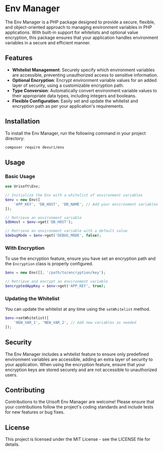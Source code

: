 # Env Manager

The Env Manager is a PHP package designed to provide a secure, flexible, and object-oriented approach to managing environment variables in PHP applications. With built-in support for whitelists and optional value encryption, this package ensures that your application handles environment variables in a secure and efficient manner.

## Features

- **Whitelist Management**: Securely specify which environment variables are accessible, preventing unauthorized access to sensitive information.
- **Optional Encryption**: Encrypt environment variable values for an added layer of security, using a customizable encryption path.
- **Type Conversion**: Automatically convert environment variable values to their appropriate data types, including integers and booleans.
- **Flexible Configuration**: Easily set and update the whitelist and encryption path as per your application's requirements.

## Installation

To install the Env Manager, run the following command in your project directory:

```bash
composer require devuri/env
```

## Usage

### Basic Usage

```php
use Urisoft\Env;

// Initialize the Env with a whitelist of environment variables
$env = new Env([
    'APP_KEY', 'DB_HOST', 'DB_NAME', // Add your environment variables here
]);

// Retrieve an environment variable
$dbHost = $env->get('DB_HOST');

// Retrieve an environment variable with a default value
$debugMode = $env->get('DEBUG_MODE', false);
```

### With Encryption

To use the encryption feature, ensure you have set an encryption path and the `Encryption` class is properly configured.

```php
$env = new Env([], '/path/to/encryption/key');

// Retrieve and encrypt an environment variable
$encryptedAppKey = $env->get('APP_KEY', true);
```

### Updating the Whitelist

You can update the whitelist at any time using the `setWhitelist` method.

```php
$env->setWhitelist([
    'NEW_VAR_1', 'NEW_VAR_2', // Add new variables as needed
]);
```

## Security

The Env Manager includes a whitelist feature to ensure only predefined environment variables are accessible, adding an extra layer of security to your application. When using the encryption feature, ensure that your encryption keys are stored securely and are not accessible to unauthorized users.

## Contributing

Contributions to the Urisoft Env Manager are welcome! Please ensure that your contributions follow the project's coding standards and include tests for new features or bug fixes.

## License

This project is licensed under the MIT License - see the LICENSE file for details.
